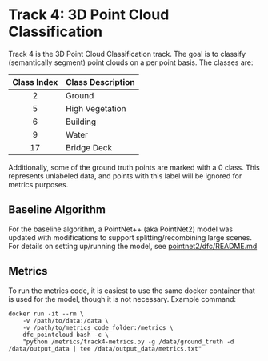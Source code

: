 # Track 4: 3D Point Cloud Classification
Track 4 is the 3D Point Cloud Classification track.  The goal is to classify (semantically segment) point clouds on a per point basis.  The classes are:

| Class Index   | Class Description |
| :-----------: | ----------------- |
| 2             | Ground            |
| 5             | High Vegetation   |
| 6             | Building          |
| 9             | Water             |
| 17            | Bridge Deck       |

Additionally, some of the ground truth points are marked with a 0 class.  This represents unlabeled data, and points with this label will be ignored for metrics purposes.

## Baseline Algorithm
For the baseline algorithm, a PointNet++ (aka PointNet2) model was updated with modifications to support splitting/recombining large scenes.  For details on setting up/running the model, see [pointnet2/dfc/README.md](pointnet2/dfc/README.md)

## Metrics
To run the metrics code, it is easiest to use the same docker container that is used for the model, though it is not necessary.  Example command:

```
docker run -it --rm \
    -v /path/to/data:/data \
    -v /path/to/metrics_code_folder:/metrics \
    dfc_pointcloud bash -c \
    "python /metrics/track4-metrics.py -g /data/ground_truth -d /data/output_data | tee /data/output_data/metrics.txt"
```
